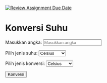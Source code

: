 [![Review Assignment Due Date](https://classroom.github.com/assets/deadline-readme-button-24ddc0f5d75046c5622901739e7c5dd533143b0c8e959d652212380cedb1ea36.svg)](https://classroom.github.com/a/t8aS1bkC)
<!DOCTYPE html>
<html>
<head>
  <title>Konversi Suhu</title>
  <link rel="stylesheet" href="css/suhu.css">
</head>
<body>
  <h1>Konversi Suhu</h1>
  <label>Masukkan angka:</label>
  <input type="number" id="inputAngka" placeholder="Masukkan angka">

  <label>Pilih jenis suhu:</label>
  <select id="jenisSuhu">
    <option value="celsius">Celsius</option>
    <option value="fahrenheit">Fahrenheit</option>
    <option value="reamur">Reamur</option>
    <option value="kelvin">Kelvin</option>
  </select>

  <label>Pilih jenis konversi:</label>
  <select id="jenisKonversi">
    <option value="celsius">Celsius</option>
    <option value="fahrenheit">Fahrenheit</option>
    <option value="reamur">Reamur</option>
    <option value="kelvin">Kelvin</option>
  </select>

  <button onclick="konversiSuhu()">Konversi</button>

  <br>
  <p id="hasilKonversi"></p>
  <p id="caraKonversi"></p>

  <script src="JS/suhu.js"></script>
</body>
</html>
